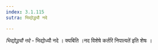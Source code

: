 ```yaml
---
index: 3.1.115
sutra: भिद्योद्ध्यौ नदे

---
```

_भिद्योद्ध्यौ नदे_ - भिद्योध्यौ नदे । क्यबिति ।नद विशेषे कर्तरि निपात्यते॑ इति शेषः । 